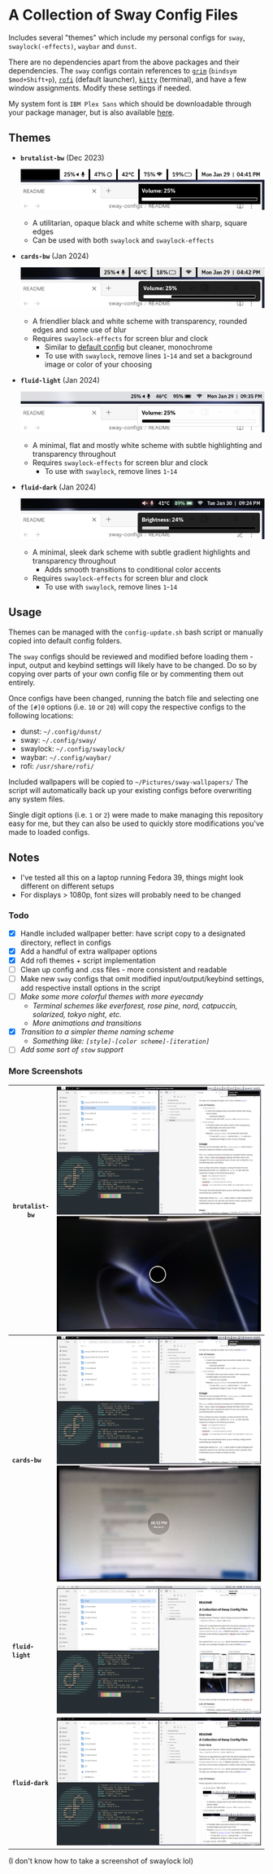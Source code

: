 # A Collection of Sway Config Files
Includes several "themes" which include my personal configs for `sway`, `swaylock(-effects)`, `waybar` and `dunst`.

There are no dependencies apart from the above packages and their dependencies. The `sway` configs contain references to [`grim`](https://github.com/emersion/grim) (`bindsym $mod+Shift+p`), [`rofi`](https://github.com/davatorium/rofi) (default launcher), [`kitty`](https://github.com/kovidgoyal/kitty) (terminal), and have a few window assignments. Modify these settings if needed.

My system font is `IBM Plex Sans` which should be downloadable through your package manager, but is also available [here](https://github.com/IBM/plex/releases/tag/v6.4.0).
## Themes
- **`brutalist-bw`** (Dec 2023)

	![v1 zoom screenshot](https://github.com/5ubie/sway-configs/blob/main/assets/v1-screenshot-zoom.png?raw=true)
	
	- A utilitarian, opaque black and white scheme with sharp, square edges
	- Can be used with both `swaylock` and `swaylock-effects`
- **`cards-bw`** (Jan 2024)

	![v2 zoom screenshot](https://github.com/5ubie/sway-configs/blob/main/assets/v2-screenshot-zoom.png?raw=true)
	
	- A friendlier black and white scheme with transparency, rounded edges and some use of blur
	- Requires `swaylock-effects` for screen blur and clock
		- Similar to [default config](https://github.com/mortie/swaylock-effects?tab=readme-ov-file#swaylock-effects) but cleaner, monochrome
		- To use with `swaylock`, remove lines `1`-`14` and set a background image or color of your choosing
- **`fluid-light`** (Jan 2024)
	
	![v3 zoom screenshot](https://github.com/5ubie/sway-configs/blob/main/assets/v3-screenshot-zoom.png?raw=true)
	
	- A minimal, flat and mostly white scheme with subtle highlighting and transparency throughout
	- Requires `swaylock-effects` for screen blur and clock
		- To use with `swaylock`, remove lines `1`-`14`
- **`fluid-dark`** (Jan 2024)
	
	![v4 zoom screenshot](https://github.com/5ubie/sway-configs/blob/main/assets/v4-screenshot-zoom2.png?raw=true)
	- A minimal, sleek dark scheme with subtle gradient highlights and transparency throughout
		- Adds smooth transitions to conditional color accents
	- Requires `swaylock-effects` for screen blur and clock
		- To use with `swaylock`, remove lines `1`-`14`
## Usage
Themes can be managed with the `config-update.sh` bash script or manually copied into default config folders.

The `sway` configs should be reviewed and modified before loading them - input, output and keybind settings will likely have to be changed. Do so by copying over parts of your own config file or by commenting them out entirely.

Once configs have been changed, running the batch file and selecting one of the `[#]0` options (i.e. `10` or `20`) will copy the respective configs to the following locations:
- dunst: `~/.config/dunst/`
- sway: `~/.config/sway/`
- swaylock: `~/.config/swaylock/`
- waybar: `~/.config/waybar/`
- rofi: `/usr/share/rofi/`

Included wallpapers will be copied to `~/Pictures/sway-wallpapers/`
The script will automatically back up your existing configs before overwriting any system files.

Single digit options (i.e. `1` or `2`) were made to make managing this repository easy for me, but they can also be used to quickly store modifications you've made to loaded configs.
## Notes
- I've tested all this on a laptop running Fedora 39, things might look different on different setups
- For displays > 1080p, font sizes will probably need to be changed
### Todo
- [x] Handle included wallpaper better: have script copy to a designated directory, reflect in configs
- [x] Add a handful of extra wallpaper options
- [x] Add rofi themes + script implementation
- [ ] Clean up config and .css files - more consistent and readable
- [ ] Make new `sway` configs that omit modified input/output/keybind settings, add respective install options in the script
- [ ] *Make some more colorful themes with more eyecandy*
	- *Terminal schemes like everforest, rose pine, nord, catpuccin, solarized, tokyo night, etc.*
	- *More animations and transitions*
- [x] *Transition to a simpler theme naming scheme*
	- *Something like: `[style]-[color scheme]-[iteration]`*
- [ ] *Add some sort of `stow` support*
### More Screenshots
| `brutalist-bw` | ![v1 full screenshot](https://github.com/5ubie/sway-configs/blob/main/assets/v1-screenshot.png?raw=true)![v1 swaylock pic](https://github.com/5ubie/sway-configs/blob/main/assets/v1-swaylock-pic.jpg?raw=true) |
| ---- | ---- |
| **`cards-bw`** | ![v2 full screenshot](https://github.com/5ubie/sway-configs/blob/main/assets/v2-screenshot.png?raw=true)![v2 swaylock pic](https://github.com/5ubie/sway-configs/blob/main/assets/v2-swaylock-pic.jpg?raw=true) |
| **`fluid-light`** | ![v3 full screenshot](https://github.com/5ubie/sway-configs/blob/main/assets/v3-screenshot.png?raw=true) |
| **`fluid-dark`** | ![v4 full screenshot](https://github.com/5ubie/sway-configs/blob/main/assets/v4-screenshot2.png?raw=true)  |

(I don't know how to take a screenshot of swaylock lol)